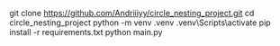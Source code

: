 git clone https://github.com/Andriiiyy/circle_nesting_project.git
cd circle_nesting_project
python -m venv .venv
.venv\Scripts\activate
pip install -r requirements.txt
python main.py
